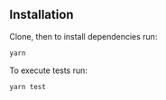 ## Installation

Clone, then to install dependencies run:
```bash
yarn
```
To execute tests run:
```bash
yarn test
```